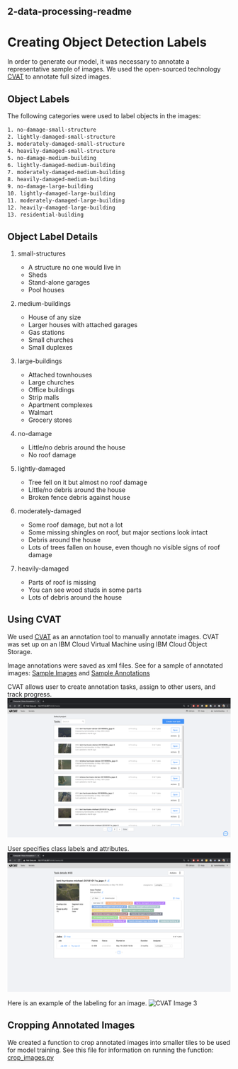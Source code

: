 	
## 2-data-processing-readme


# Creating Object Detection Labels

In order to generate our model, it was necessary to annotate a representative sample of images. We used the open-sourced technology [CVAT](https://github.com/opencv/cvat) to annotate full sized images. 

## Object Labels

The following categories were used to label objects in the images:

	1. no-damage-small-structure
	2. lightly-damaged-small-structure
	3. moderately-damaged-small-structure
	4. heavily-damaged-small-structure
	5. no-damage-medium-building
	6. lightly-damaged-medium-building
	7. moderately-damaged-medium-building
	8. heavily-damaged-medium-building
	9. no-damage-large-building
	10. lightly-damaged-large-building
	11. moderately-damaged-large-building
	12. heavily-damaged-large-building
	13. residential-building

## Object Label Details

1. small-structures
	- A structure no one would live in
	- Sheds
	- Stand-alone garages
	- Pool houses
	
2. medium-buildings
	- House of any size
	- Larger houses with attached garages
	- Gas stations
	- Small churches
	- Small duplexes
	
3. large-buildings
	- Attached townhouses
	- Large churches
	- Office buildings
	- Strip malls
	- Apartment complexes
	- Walmart
	- Grocery stores
	
4. no-damage
	- Little/no debris around the house
	- No roof damage
	
5. lightly-damaged
	- Tree fell on it but almost no roof damage
	- Little/no debris around the house
	- Broken fence debris against house
	
6. moderately-damaged
	- Some roof damage, but not a lot
	- Some missing shingles on roof, but major sections look intact
	- Debris around the house
	- Lots of trees fallen on house, even though no visible signs of roof damage
	
7. heavily-damaged
	- Parts of roof is missing
	- You can see wood studs in some parts
	- Lots of debris around the house

## Using CVAT

We used [CVAT](https://github.com/opencv/cvat) as an annotation tool to manually annotate images. CVAT was set up on an IBM Cloud Virtual Machine using IBM Cloud Object Storage. 

Image annotations were saved as xml files. See for a sample of annotated images: [Sample Images](https://github.com/keriwheatley/debris-estimation-call-for-code/tree/master/2-data-processing/code-crop-annotated-images/sample_images_dir) and [Sample Annotations](https://github.com/keriwheatley/debris-estimation-call-for-code/tree/master/2-data-processing/code-crop-annotated-images/sample_annotations_dir)

CVAT allows user to create annotation tasks, assign to other users, and track progress.
![CVAT Image 1](https://github.com/keriwheatley/debris-estimation-call-for-code/blob/master/2-data-processing/cvat-image-1.png)

User specifies class labels and attributes.
![CVAT Image 2](https://github.com/keriwheatley/debris-estimation-call-for-code/blob/master/2-data-processing/cvat-image-2.png)

Here is an example of the labeling for an image.
![CVAT Image 3](https://github.com/keriwheatley/debris-estimation-call-for-code/blob/master/2-data-processing/cvat-image-3.png)

## Cropping Annotated Images

We created a function to crop annotated images into smaller tiles to be used for model training. See this file for information on running the function: [crop_images.py](https://github.com/keriwheatley/debris-estimation-call-for-code/blob/master/2-data-processing/code-crop-annotated-images/crop_images.py)